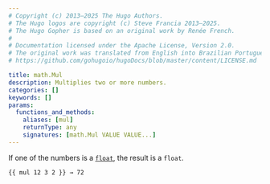 ```yaml
---
# Copyright (c) 2013–2025 The Hugo Authors.
# The Hugo logos are copyright (c) Steve Francia 2013–2025.
# The Hugo Gopher is based on an original work by Renée French.
#
# Documentation licensed under the Apache License, Version 2.0.
# The original work was translated from English into Brazilian Portuguese.
# https://github.com/gohugoio/hugoDocs/blob/master/content/LICENSE.md

title: math.Mul
description: Multiplies two or more numbers.
categories: []
keywords: []
params:
  functions_and_methods:
    aliases: [mul]
    returnType: any
    signatures: [math.Mul VALUE VALUE...]
---
```


If one of the numbers is a [`float`](g), the result is a `float`.

```go-html-template
{{ mul 12 3 2 }} → 72
```
